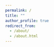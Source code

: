 ```yaml
---
permalink: /
title: ""
author_profile: true
redirect_from: 
  - /about/
  - /about.html
---
```





<!-- <!DOCTYPE html> -->
<html lang="en">
<head>
    <meta charset="UTF-8">
    <meta name="viewport" content="width=device-width, initial-scale=1.0">
    <title>Welcome to My Page - Haoyu Wang</title>
    <meta name="description" content="Haiyang Liao's academic and research portfolio page, detailing projects in Geological Engineering and research in DAS seismology.">
    <meta name="keywords" content="Haiyang Liao, DAS Seismology, Geological Engineering, Nanjing University, PhD Research, Subsurface Imaging">
    <meta name="author" content="Haiyang Liao">
    <style>
        /* Reset margin, padding, and box-sizing for all elements to ensure consistency */
        *, *::before, *::after {
            margin: 0;
            padding: 0;
            box-sizing: border-box;
        }

        /* Set global font styles */
        body {
            font-family: Arial, sans-serif;
            line-height: 1.6;
            color: #333; /* Keep text color simple and consistent */
        }

        /* Header styling */
        header {
            padding: 5px 10px;
            text-align: center;
        }

        /* Section styling */
        section {
            margin: 5px;
            padding: 10px;
        }

        /* Heading styles */
        h1, h2 {
            margin-bottom: 5px; /* Consistent space below headings */
        }

        /* Link styles */
        a {
            color: #0077cc;
            text-decoration: none;
        }

        a:hover {
            text-decoration: underline;
        }

        /* List styles */
        ul {
            list-style-type: none; /* No bullets */
            padding-left: 10px;
        }

        li {
            margin-bottom: 5x;
        }

        /* Remove footer styling for simplicity */
    </style>
</head>
<body>
    <header>
         <!-- Image added here -->
        <h1>Welcome to My Page</h1>
    </header>
    <section>
        <p>My name is Haoyu Wang, a Ph.D. candidate from <a href="https://www.nju.edu.cn/en/">Nanjing University</a>
        <br> Major: Geological Engineering
        <br> Supervisor: <a href="https://es.nju.edu.cn/geosensing/">Prof. Dan Zhang</a>
        <br> Laboratory: <a href="https://es.nju.edu.cn/acei/main.htm">Advanced Computational Engineering Institute for Earth Environment (ACEI)</a>
        <br> Faculty: <a href="https://es.nju.edu.cn/esen/main.htm">School of Earth Sciences and Engineering</a></p>
    </section>
    <section id="research">
        <h2>Research Interests</h2>
        <!-- <h3>Interests</h3> -->
        <p>- Application of <em>Distributed Fiber Optic Sensing (DFOS) </em>on Energy Geostructure. 
        <br>- Application of <em>enhanced Phase Change Materials (PCM)</em> on Energy Piles.
        <br>- Estimation of the seepage field around an energy pile using its temperature profile measured by DFOS.</p>
        <h2>Projects</h2>
        <!-- <h3>Interests</h3> -->
        <p style="text-align: justify;">- Characterization of thermal-mechanical behavior of energy piles with typical ground structure (<em>National Natural Science Foundation of China</em>), <strong>main participant</strong>. 
        <br>- Research on geo-environmental effects of energy piles (<em>Natural Science Foundation of Jiangsu Province</em>), <strong>main participant</strong>. 
        <br>- Research on key technology of shallow geothermal development based on super-large diameter energy piles (<em>Ministry of Housing and Urban-Rural Development</em>), <strong>main participant</strong>.
        <br>- Distributed Acoustic Sensing and Characterization of Urban Ground Collapse Development Processes (<em>National Natural Science Foundation of China</em>), <strong>main participant</strong>.
        <br>- Development of a multi-parameter distributed fiber optic sensing system for geologic bodies (<em>National Major Research Instrument Development Program</em>), <strong>main participant</strong>.</p>
    </section>
    <!-- <section id="projects">
        <h2>Projects</h2>
        <p>During my academic journey at Nanjing University under the guidance of <a href="https://es.nju.edu.cn/geosensing/">Dr. Dan Zhang</a>, I primarily focus on:</p>
        <ul>
            <li><strong>Urban Ground Collapse Monitoring</strong> (May 2024 - Present): Utilizing existing dark fibers or dedicated vibration sensing optical cables to detect urban ground collapses through both active and passive seismic imaging. This major research focus during my master's studies involves extensive participation in experiments and research using DAS seismology.</li>
            <li><strong>Geological Exploration for the Shangyuanmen Railway Yangtze River Tunnel Project in Nanjing</strong> (June 2023 - Aug. 2024): Employing DAS imaging and DAS VSP to investigate the distribution of karst in areas where dolomite is prevalent. As the student leader on this project, I am responsible for designing the experimental plan, coordinating with multiple parties, implementing the field tests, processing data, and co-authoring the final report.</li>
        </ul>
    </section>
    <section id="experience">
        <h2>Experience</h2>
        <ul>
            <li><strong>Urban Ground Collapse Monitoring</strong> (May 2024 - Present): Deployed fiber optic cables near campus wells to validate cavity detection with DAS. Studied lateral detection ranges using the three-station interferometry method to address uneven noise.</li>
            <li><strong>Optical Fiber Cable Coupling Methods Study</strong> (May 2024 - Present): Installed fiber optic cables on campus using different coupling methods to compare imaging effects from active and passive sources.</li>
            <li><strong>Karst Fracture Zone Detection in Mufu Mountain, Nanjing</strong> (Jan. 2024 - Aug. 2024): Laid fiber optic cables on roads near Mufu Mountain, applying the frequency-Bessel method to detect fractured karst zones in dolomite.</li>
            <li><strong>Numerical Simulation for Subsurface Cavity Detection</strong> (Jan. 2023 - Oct. 2023): Used specfem3d/2d for simulations of shallow cavities to analyze DAS imaging responses.</li>
        </ul>
    </section> -->
    <div style="text-align: center;">
    <img src="/images/南大.jpg" alt="Geological Science Image" style="width:95%;">
</div>
</body>
</html>



